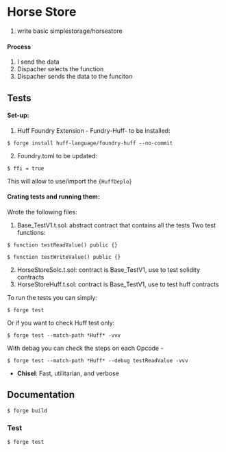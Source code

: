 # Horse Store
1. write basic simplestorage/horsestore

#### Process
1. I send the data
2. Dispacher selects the function
3. Dispacher sends the data to the funciton

## Tests
#### Set-up:
1. Huff Foundry Extension - Fundry-Huff- to be installed:
```shell
$ forge install huff-language/foundry-huff --no-commit
```
2. Foundry.toml to be updated: 
```shell
$ ffi = true
```
This will allow to use/import the `{HuffDeplo}`

#### Crating tests and running them:
Wrote the following files:
1. Base_TestV1.t.sol: abstract contract that contains all the tests
Two test functions:
```shell
$ function testReadValue() public {}
```
```shell
$ function testWriteValue() public {}
```

2. HorseStoreSolc.t.sol: contract is Base_TestV1, use to test solidity contracts
3. HorseStoreHuff.t.sol: contract is Base_TestV1, use to test huff contracts

To run the tests you can simply:
```shell
$ forge test
```
Or if you want to check Huff test only:
```shell
$ forge test --match-path *Huff* -vvv
```
With debag you can check the steps on each Opcode - 
```shell
$ forge test --match-path *Huff* --debug testReadValue -vvv
```





-   **Chisel**: Fast, utilitarian, and verbose 
## Documentation


```shell
$ forge build
```

### Test

```shell
$ forge test
```

